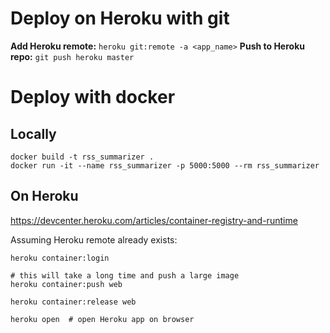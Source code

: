 # Deploy on Heroku with git
**Add Heroku remote:** `heroku git:remote -a <app_name>`
**Push to Heroku repo:** `git push heroku master`

# Deploy with docker
## Locally
```
docker build -t rss_summarizer .
docker run -it --name rss_summarizer -p 5000:5000 --rm rss_summarizer
```

## On Heroku
https://devcenter.heroku.com/articles/container-registry-and-runtime

Assuming Heroku remote already exists:
```
heroku container:login

# this will take a long time and push a large image
heroku container:push web  

heroku container:release web

heroku open  # open Heroku app on browser
```
